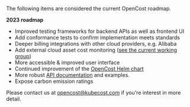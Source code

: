 The following items are considered the current OpenCost roadmap.

__2023 roadmap__

* Improved testing frameworks for backend APIs as well as frontend UI
* Add conformance tests to confirm implementation meets standards
* Deeper billing integrations with other cloud providers, e.g. Alibaba
* Add external cloud asset cost monitoring ([see the current working group](https://docs.google.com/document/d/1-d-Vvy1VGHW0sXKiTjTplIUEnrElIlnfMU8sUpEehlA/edit#heading=h.vmcygvd1xmbm))
* More accessible & improved user interface
* Continued improvement of the [OpenCost Helm chart](https://github.com/opencost/opencost-helm-chart)
* More robust [API documentation](https://www.opencost.io/docs/integrations/api) and examples.
* Expose carbon emission ratings

Please contact us at opencost@kubecost.com if you're interest in more detail.
